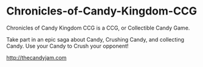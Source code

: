 Chronicles-of-Candy-Kingdom-CCG
===============================

Chronicles of Candy Kingdom CCG is a CCG, or Collectible Candy Game.

Take part in an epic saga about Candy, Crushing Candy, and collecting Candy. Use your Candy to Crush your opponent!

http://thecandyjam.com

